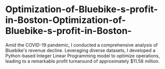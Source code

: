# Optimization-of-Bluebike-s-profit-in-Boston-Optimization-of-Bluebike-s-profit-in-Boston-
 Amid the COVID-19 pandemic, I conducted a comprehensive analysis of Bluebike's revenue decline. Leveraging diverse datasets, I developed a Python-based Integer Linear Programming model to optimize operations, leading to a remarkable profit turnaround of approximately $11.58 million.
